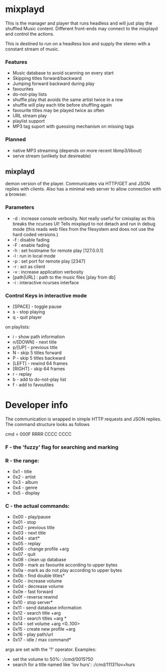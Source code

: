 # mixplayd
This is the manager and player that runs headless and will just play the shuffled Music content. Different front-ends may connect to the mixplayd and control the actions.

This is destined to run on a headless box and supply the stereo with a constant stream of music.

### Features
* Music database to avoid scanning on every start
* Skipping titles forward/backward
* Jumping forward backward during play
* favourites
* do-not-play lists
* shuffle play that avoids the same artist twice in a row
* shuffle will play each title before shuffling again
* favourite titles may be played twice as often
* URL stream play
* playlist support
* MP3 tag suport with guessing mechanism on missing tags

### Planned
* native MP3 streaming (depends on more recent libmp3/libout)
* serve stream (unlikely but desireable)

## mixplayd
demon version of the player. Communicates via HTTP/GET and JSON replies with 
clients. Also has a minimal web server to allow connection with a browser.

### Parameters
* -d         : increase console verbosity. Not really useful for cmixplay as this breaks the ncurses UI! Tells mixplayd to not detach and run in debug mode (this reads web files from the filesystem and does not use the hard coded versions.)
* -f         : disable fading
* -F         : enable fading
* -h <host>  : set hostname for remote play [127.0.0.1]
* -l         : run in local mode
* -p <port>  : set port for remote play [2347]
* -r         : act as client
* -v         : increase application verbosity
* [path|URL] : path to the music files [play from db]
* -i         : interactive ncurses interface

### Control Keys in interactive mode
* [SPACE] - toggle pause
* s - stop playing
* q - quit player

on playlists:
* i - show path information
* n/[DOWN] - next title
* p/[UP] - previous title
* N - skip 5 titles forward
* P - skip 5 titles backward
* [LEFT] - rewind 64 frames
* [RIGHT] - skip 64 frames
* r - replay
* b - add to do-not-play list
* f - add to favoutites

# Developer info
The communication is wrapped in simple HTTP requests and JSON replies. The command structure looks as follows

cmd = 000F RRRR CCCC CCCC

### F - the 'fuzzy' flag for searching and marking

### R -  the range:
* 0x1 - title
* 0x2 - artist
* 0x3 - album
* 0x4 - genre
* 0x5 - display
	
### C - the actual commands:
* 0x00 - play/pause
* 0x01 - stop
* 0x02 - previous title
* 0x03 - next title
* 0x04 - start*
* 0x05 - replay
* 0x06 - change profile +arg <int>
* 0x07 - quit
* 0x08 - clean up database
* 0x09 - mark as favourite according to upper bytes
* 0x0a - mark as do not play according to upper bytes
* 0x0b - find double titles*
* 0x0c - increase volume
* 0x0d - decrease volume
* 0x0e - fast forward
* 0x0f - reverse rewind
* 0x10 - stop server*
* 0x11 - send database information
* 0x12 - search title +arg <string>
* 0x13 - search titles +arg <string>*
* 0x14 - set volume +arg <0..100>
* 0x15 - create new profile +arg <string>
* 0x16 - play path/url <string>
* 0x17 - idle / max command*

args are set with the '?' operator. 
Examples: 
* set the volume to 50%: <server>:<port>/cmd/0015?50
* search for a title named like 'lov hurs': <server>:<port>/cmd/1113?lov+hurs

